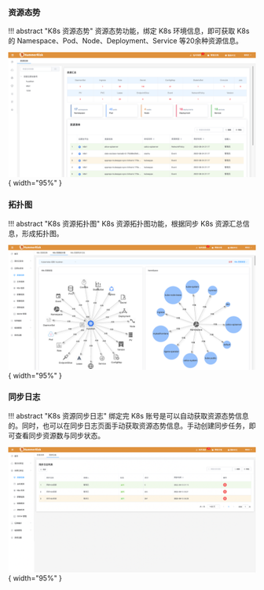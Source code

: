 
### 资源态势

!!! abstract "K8s 资源态势"
    资源态势功能，绑定 K8s 环境信息，即可获取 K8s 的 Namespace、Pod、Node、Deployment、Service 等20余种资源信息。

![资源态势](../img/user/k8s-situation/situation.png){ width="95%" }

### 拓扑图

!!! abstract "K8s 资源拓扑图"
    K8s 资源拓扑图功能，根据同步 K8s 资源汇总信息，形成拓扑图。

![云资源态势](../img/release/0.4.0/k8sto.png){ width="95%" }

### 同步日志

!!! abstract "K8s 资源同步日志"
    绑定完 K8s 账号是可以自动获取资源态势信息的。同时，也可以在同步日志页面手动获取资源态势信息。手动创建同步任务，即可查看同步资源数与同步状态。

![资源态势](../img/user/k8s-situation/situation2.png){ width="95%" }
